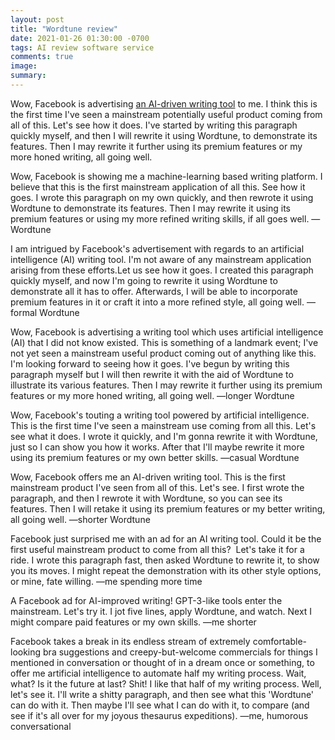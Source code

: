 ```yaml
---
layout: post
title: "Wordtune review"
date: 2021-01-26 01:30:00 -0700
tags: AI review software service
comments: true
image:
summary:
---
```

Wow, Facebook is advertising [an AI-driven writing tool](https://www.wordtune.com/) to me. I think this is the first time I've seen a mainstream potentially useful product coming from all of this. Let's see how it does. I've started by writing this paragraph quickly myself, and then I will rewrite it using Wordtune, to demonstrate its features. Then I may rewrite it further using its premium features or my more honed writing, all going well.<!--ex-->

Wow, Facebook is showing me a machine-learning based writing platform. I believe that this is the first mainstream application of all this. See how it goes. I wrote this paragraph on my own quickly, and then rewrote it using Wordtune to demonstrate its features. Then I may rewrite it using its premium features or using my more refined writing skills, if all goes well.
&mdash;Wordtune

I am intrigued by Facebook's advertisement with regards to an artificial intelligence (AI) writing tool. I'm not aware of any mainstream application arising from these efforts.Let us see how it goes. I created this paragraph quickly myself, and now I'm going to rewrite it using Wordtune to demonstrate all it has to offer. Afterwards, I will be able to incorporate premium features in it or craft it into a more refined style, all going well.
&mdash;formal Wordtune

Wow, Facebook is advertising a writing tool which uses artificial intelligence (AI) that I did not know existed. This is something of a landmark event; I've not yet seen a mainstream useful product coming out of anything like this. I'm looking forward to seeing how it goes. I've begun by writing this paragraph myself but I will then rewrite it with the aid of Wordtune to illustrate its various features. Then I may rewrite it further using its premium features or my more honed writing, all going well.
&mdash;longer Wordtune

Wow, Facebook's touting a writing tool powered by artificial intelligence. This is the first time I've seen a mainstream use coming from all this. Let's see what it does. I wrote it quickly, and I'm gonna rewrite it with Wordtune, just so I can show you how it works. After that I'll maybe rewrite it more using its premium features or my own better skills.
&mdash;casual Wordtune

Wow, Facebook offers me an AI-driven writing tool. This is the first mainstream product I've seen from all of this. Let's see. I first wrote the paragraph, and then I rewrote it with Wordtune, so you can see its features. Then I will retake it using its premium features or my better writing, all going well.
&mdash;shorter Wordtune

Facebook just surprised me with an ad for an AI writing tool. Could it be the first useful mainstream product to come from all this?  Let's take it for a ride. I wrote this paragraph fast, then asked Wordtune to rewrite it, to show you its moves. I might repeat the demonstration with its other style options, or mine, fate willing.
&mdash;me spending more time

A Facebook ad for AI-improved writing! GPT-3-like tools enter the mainstream. Let's try it. I jot five lines, apply Wordtune, and watch. Next I might compare paid features or my own skills.
&mdash;me shorter

Facebook takes a break in its endless stream of extremely comfortable-looking bra suggestions and creepy-but-welcome commercials for things I mentioned in conversation or thought of in a dream once or something, to offer me artificial intelligence to automate half my writing process. Wait, what? Is it the future at last? Shit! I like that half of my writing process. Well, let's see it. I'll write a shitty paragraph, and then see what this 'Wordtune' can do with it. Then maybe I'll see what I can do with it, to compare (and see if it's all over for my joyous thesaurus expeditions).
&mdash;me, humorous conversational

